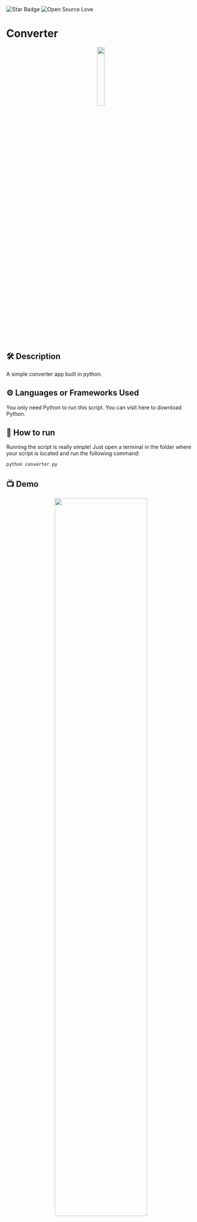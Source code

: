 <!--Please do not remove this part-->
![Star Badge](https://img.shields.io/static/v1?label=%F0%9F%8C%9F&message=If%20Useful&style=style=flat&color=BC4E99)
![Open Source Love](https://badges.frapsoft.com/os/v1/open-source.svg?v=103)

# Converter

<p align="center">
<img src="https://github.com/AlenSenson/python-mini-project/blob/main/Converter/images.png" width=20% height=20%>


## 🛠️ Description
A simple converter app built in python.

## ⚙️ Languages or Frameworks Used
You only need Python to run this script. You can visit here to download Python.

## 🌟 How to run
Running the script is really simple! Just open a terminal in the folder where your script is located and run the following command:

```sh
python converter.py
```

## 📺 Demo
<p align="center">
<img src="https://github.com/AlenSenson/python-mini-project/blob/main/Converter/Screenshot%202023-05-31%20180831.png" width=70% height=70%>

## 🤖 Author
Amori Adefolahan 
